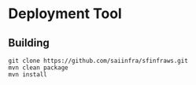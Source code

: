 # Deployment Tool

## Building 
    git clone https://github.com/saiinfra/sfinfraws.git
    mvn clean package
    mvn install
    

